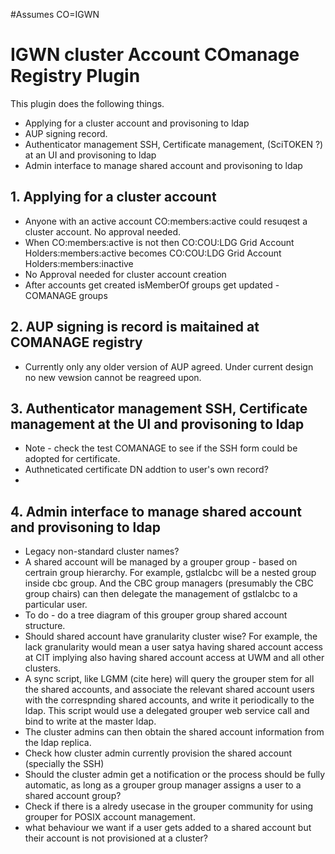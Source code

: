 #Assumes CO=IGWN

# IGWN cluster Account COmanage Registry Plugin
This plugin does the following things. 
 - Applying for a cluster account and provisoning to ldap
 - AUP signing record.
 - Authenticator management SSH, Certificate management, (SciTOKEN ?) at an UI and provisoning to ldap
 - Admin interface to manage shared account and provisoning to ldap


## 1. Applying for a cluster account 
 - Anyone with an active account CO:members:active could resuqest a cluster account. No approval needed. 
 - When CO:members:active is not then CO:COU:LDG Grid Account Holders:members:active becomes CO:COU:LDG Grid Account Holders:members:inactive
 - No Approval needed for cluster account creation
 - After accounts get created isMemberOf groups get updated - COMANAGE groups 
 
## 2. AUP signing is record is maitained at COMANAGE registry 
 - Currently only any older version of AUP agreed. Under current design  no new vewsion cannot be reagreed upon.
 
## 3. Authenticator management SSH, Certificate management at the UI and provisoning to ldap
  - Note - check the test COMANAGE to see if the SSH form could be adopted for certificate.
  - Authneticated certificate DN addtion to user's own record?
  - 
## 4. Admin interface to manage shared account and provisoning to ldap
 - Legacy non-standard cluster names?
 - A shared account will be managed by a grouper group - based on certrain group hierarchy. For example, gstlalcbc will be a nested group inside cbc group. And the CBC group managers (presumably the CBC group chairs) can then delegate the management of gstlalcbc to a particular user.
 - To do - do a tree diagram of this grouper group shared account structure. 
 - Should shared account have granularity cluster wise? For example, the lack granularity would mean a user satya having shared account access at CIT implying  also having shared account access at UWM and all other clusters. 
 - A sync script, like LGMM (cite here) will query the grouper stem for all the shared accounts, and associate the relevant shared account users with the correspnding  shared accounts, and write it periodically to the ldap. This script would use a delegated grouper web service call and bind to write at the master ldap.
 - The cluster admins can then obtain the shared account information from the ldap replica. 
 - Check how cluster admin currently provision the shared account (specially the SSH)
 - Should the cluster admin get a notification or the process should be fully automatic, as long as a grouper group manager assigns a user to a shared account group?
 - Check if there is a alredy usecase in the grouper community for using grouper for POSIX account management. 
 - what behaviour we want if a user gets added to a shared account but their account is not provisioned at a cluster?

